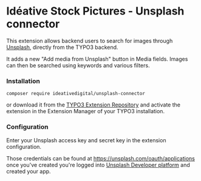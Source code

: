 # Idéative Stock Pictures - Unsplash connector
This extension allows backend users to search for images through [Unsplash](https://unsplash.com/), directly from the TYPO3 backend.

It adds a new "Add media from Unsplash" button in Media fields. Images can then be searched using keywords and various filters.

### Installation
```composer require ideativedigital/unsplash-connector```

or download it from the [TYPO3 Extension Repository](https://extensions.typo3.org/) and activate the extension in the Extension Manager of your TYPO3 installation.

### Configuration
Enter your Unsplash access key and secret key in the extension configuration.

Those credentials can be found at https://unsplash.com/oauth/applications once you've created you're logged into [Unsplash Developer platform](https://unsplash.com/developers) and created your app.